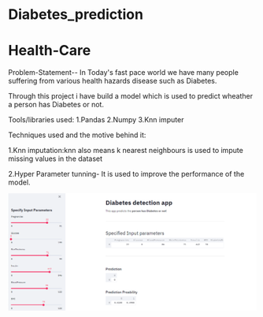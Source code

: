 # Diabetes_prediction

# Health-Care

Problem-Statement-- 
In Today's fast pace world we have  many people suffering from various health  hazards disease such as Diabetes.

Through this project i have build  a model which is used to predict wheather a person has Diabetes or not.

Tools/libraries used:
1.Pandas
2.Numpy
3.Knn imputer


Techniques used and the motive behind it:

1.Knn imputation:knn also means k nearest  neighbours is used to impute missing  values in the  dataset

2.Hyper Parameter tunning- It is used to improve the performance of the model.




 ![alt text](https://github.com/Amit9888/Diabetes_prediction/blob/master/Diabetes_app.PNG?raw=true)
